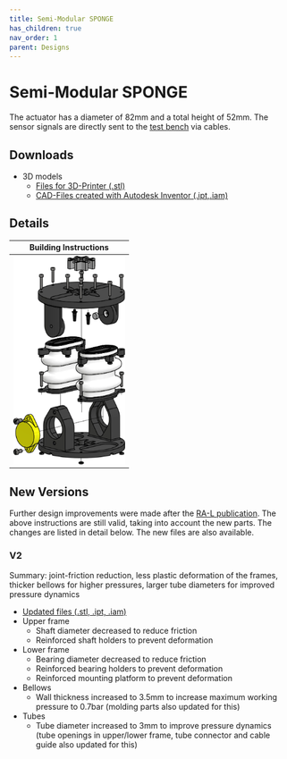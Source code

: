 ```yaml
---
title: Semi-Modular SPONGE
has_children: true
nav_order: 1
parent: Designs
---
```


# Semi-Modular SPONGE
The actuator has a diameter of 82mm and a total height of 52mm. The sensor signals are directly sent to the [test bench](https://tlhabich.github.io/sponge/test_bench/) via cables.
## Downloads

* 3D models
   * [Files for 3D-Printer (.stl)](/sponge/downloads/SPONGE_SemiModular_stl.zip)
   * [CAD-Files created with Autodesk Inventor (.ipt,.iam)](/sponge/downloads/SPONGE_SemiModular_CAD_inventor.zip)

## Details

|Building Instructions|
|:----:|
|[<img src="images/../../../images/semi_modular_sponge_explosion.png" width=200>](https://tlhabich.github.io/sponge/designs/semi_modular/instructions.html)

## New Versions
Further design improvements were made after the [RA-L publication](https://arxiv.org/abs/2404.10734). The above instructions are still valid, taking into account the new parts. The changes are listed in detail below. The new files are also available.
### V2
Summary: joint-friction reduction, less plastic deformation of the frames, thicker bellows for higher pressures, larger tube diameters for improved pressure dynamics
* [Updated files (.stl, .ipt, .iam)](/sponge/downloads/SPONGE_SemiModular_V2.zip)
* Upper frame
  * Shaft diameter decreased to reduce friction
  * Reinforced shaft holders to prevent deformation
* Lower frame
  * Bearing diameter decreased to reduce friction
  * Reinforced bearing holders to prevent deformation
  * Reinforced mounting platform to prevent deformation
* Bellows
  * Wall thickness increased to 3.5mm to increase maximum working pressure to 0.7bar (molding parts also updated for this)
* Tubes
  * Tube diameter increased to 3mm to improve pressure dynamics (tube openings in upper/lower frame, tube connector and cable guide also updated for this)
